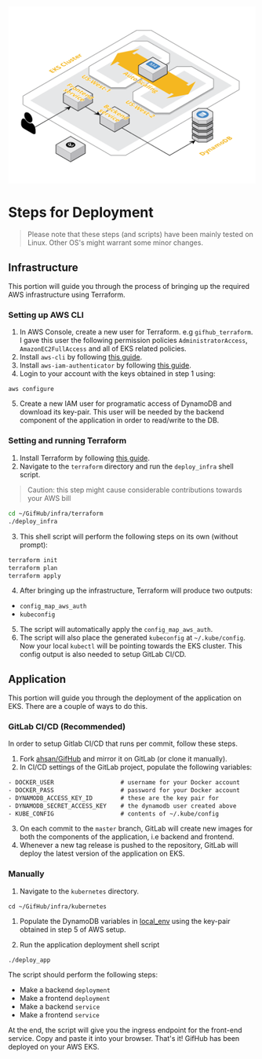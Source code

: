 ![](../infra.png)

# Steps for Deployment

> Please note that these steps (and scripts) have been mainly tested on Linux. Other OS's might warrant some minor changes.

## Infrastructure

This portion will guide you through the process of bringing up the required AWS infrastructure using Terraform.

### Setting up AWS CLI
1. In AWS Console, create a new user for Terraform. e.g `gifhub_terraform`. I gave this user the following permission policies `AdministratorAccess`, `AmazonEC2FullAccess` and all of EKS related policies.
2. Install `aws-cli` by following [this guide](https://docs.aws.amazon.com/cli/latest/userguide/install-macos.html).
3. Install `aws-iam-authenticator` by following [this guide](https://docs.aws.amazon.com/eks/latest/userguide/install-aws-iam-authenticator.html).
4. Login to your account with the keys obtained in step 1 using:
```
aws configure
```
5. Create a new IAM user for programatic access of DynamoDB and download its key-pair. This user will be needed by the backend component of the application in order to read/write to the DB.

### Setting and running Terraform
1. Install Terraform by following [this guide](https://learn.hashicorp.com/terraform/getting-started/install.html).
2. Navigate to the `terraform` directory and run the `deploy_infra` shell script.

> Caution: this step might cause considerable contributions towards your AWS bill

```sh
cd ~/GifHub/infra/terraform
./deploy_infra
```
3. This shell script will perform the following steps on its own (without prompt):
```
terraform init
terraform plan
terraform apply
```

4. After bringing up the infrastructure, Terraform will produce two outputs:
- `config_map_aws_auth`
- `kubeconfig`

5. The script will automatically apply the `config_map_aws_auth`.
6. The script will also place the generated `kubeconfig` at `~/.kube/config`. Now your local `kubectl` will be pointing towards the EKS cluster. This config output is also needed to setup GitLab CI/CD.


## Application

This portion will guide you through the deployment of the application on EKS. There are a couple of ways to do this.

### GitLab CI/CD (Recommended)

In order to setup Gitlab CI/CD that runs per commit, follow these steps.

1. Fork [ahsan/GifHub](https://www.github.com/ahsan/GifHub) and mirror it on GitLab (or clone it manually).
2. In CI/CD settings of the GitLab project, populate the following variables:
```
- DOCKER_USER                   # username for your Docker account 
- DOCKER_PASS                   # password for your Docker account
- DYNAMODB_ACCESS_KEY_ID        # these are the key pair for 
- DYNAMODB_SECRET_ACCESS_KEY    # the dynamodb user created above
- KUBE_CONFIG                   # contents of ~/.kube/config
```

3. On each commit to the `master` branch, GitLab will create new images for both the components of the application, i.e backend and frontend.
4. Whenever a new tag release is pushed to the repository, GitLab will deploy the latest version of the application on EKS.


### Manually
1. Navigate to the `kubernetes` directory.
```
cd ~/GifHub/infra/kubernetes
```
1. Populate the DynamoDB variables in [local_env](./kubernetes/local_env) using the key-pair obtained in step 5 of AWS setup.

2. Run the application deployment shell script
```
./deploy_app
```
The script should perform the following steps:
- Make a backend `deployment`
- Make a frontend `deployment`
- Make a backend `service`
- Make a frontend `service`

At the end, the script will give you the ingress endpoint for the front-end service. Copy and paste it into your browser. That's it! GifHub has been deployed on your AWS EKS.
